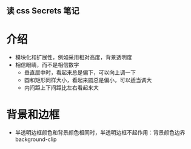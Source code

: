 ## 读 css Secrets 笔记

# 介绍
* 模块化和扩展性，例如采用相对高度，背景透明度
* 相信眼睛，而不是相信数字
  * 垂直居中时，看起来总是偏下，可以向上调一下
  * 圆和矩形同样大小，看起来圆总是偏小，可以适当调大
  * 内间距上下间距比左右看起来大

# 背景和边框
  * 半透明边框颜色和背景颜色相同时，半透明边框不起作用：背景颜色边界 background-clip
  
